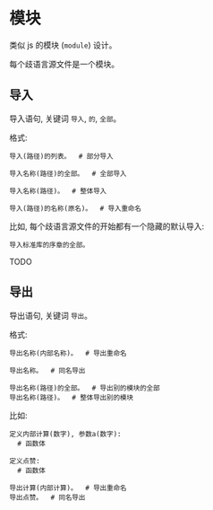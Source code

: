 # 模块

类似 js 的模块 (`module`) 设计。

每个歧语言源文件是一个模块。


## 导入

导入语句, 关键词 `导入`, `的`, `全部`。

格式:

```
导入(路径)的列表。  # 部分导入

导入名称(路径)的全部。  # 全部导入

导入名称(路径)。  # 整体导入

导入(路径)的名称(原名)。  # 导入重命名
```

比如, 每个歧语言源文件的开始都有一个隐藏的默认导入:

```
导入标准库的序章的全部。
```

TODO


## 导出

导出语句, 关键词 `导出`。

格式:

```
导出名称(内部名称)。  # 导出重命名

导出名称。  # 同名导出

导出名称(路径)的全部。  # 导出别的模块的全部
导出名称(路径)。  # 整体导出别的模块
```

比如:

```
定义内部计算(数字), 参数a(数字):
  # 函数体

定义点赞:
  # 函数体

导出计算(内部计算)。  # 导出重命名
导出点赞。  # 同名导出
```
